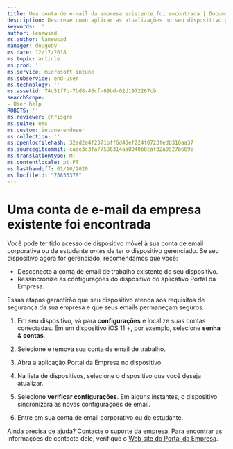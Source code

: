 ```yaml
---
title: Uma conta de e-mail da empresa existente foi encontrada | Documentos da Microsoft
description: Descreve como aplicar as atualizações no seu dispositivo para que possa ter novamente acesso ao seu e-mail escolar ou profissional.
keywords: ''
author: lenewsad
ms.author: lanewsad
manager: dougeby
ms.date: 12/17/2018
ms.topic: article
ms.prod: ''
ms.service: microsoft-intune
ms.subservice: end-user
ms.technology: ''
ms.assetid: 74c51f7b-7bd8-45cf-99bd-02d1972267cb
searchScope:
- User help
ROBOTS: ''
ms.reviewer: chrisgre
ms.suite: ems
ms.custom: intune-enduser
ms.collection: ''
ms.openlocfilehash: 32ad2a4f2371bff6d40ef224f0723fedb316aa37
ms.sourcegitcommit: caee3c3fa77586314aa8040b0caf32a0527b669e
ms.translationtype: MT
ms.contentlocale: pt-PT
ms.lasthandoff: 01/10/2020
ms.locfileid: "75855378"
---
```

# <a name="an-existing-company-email-account-was-found"></a>Uma conta de e-mail da empresa existente foi encontrada

Você pode ter tido acesso de dispositivo móvel à sua conta de email corporativa ou de estudante *antes* de ter o dispositivo gerenciado. Se seu dispositivo agora for gerenciado, recomendamos que você:

* Desconecte a conta de email de trabalho existente do seu dispositivo.
* Ressincronize as configurações do dispositivo do aplicativo Portal da Empresa.  

Essas etapas garantirão que seu dispositivo atenda aos requisitos de segurança da sua empresa e que seus emails permaneçam seguros.

1. Em seu dispositivo, vá para **configurações** e localize suas contas conectadas. Em um dispositivo iOS 11 +, por exemplo, selecione **senha & contas**.
 
2. Selecione e remova sua conta de email de trabalho.

3. Abra a aplicação Portal da Empresa no dispositivo.  

4. Na lista de dispositivos, selecione o dispositivo que você deseja atualizar.

5. Selecione **verificar configurações**. Em alguns instantes, o dispositivo sincronizará as novas configurações de email.

6. Entre em sua conta de email corporativo ou de estudante.

Ainda precisa de ajuda? Contacte o suporte da empresa. Para encontrar as informações de contacto dele, verifique o [Web site do Portal da Empresa](https://go.microsoft.com/fwlink/?linkid=2010980).
